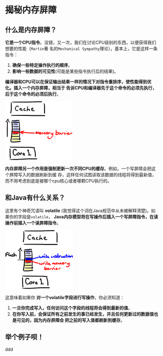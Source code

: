 揭秘内存屏障
================================================================================
## 什么是内存屏障？
**它是一个CPU指令**。没错，又一次，我们在讨论CPU级别的东西，以便获得我们想要的性能（`Martin`著
名的`Mechanical Sympathy`理论）。基本上，它是这样一条指令：
1. **确保一些特定操作执行的顺序**。
2. **影响一些数据的可见性**(可能是某些指令执行后的结果)。

**编译器和CPU可以在保证输出结果一样的情况下对指令重排序，使性能得到优化。插入一个内存屏障，相当于
告诉CPU和编译器先于这个命令的必须先执行，后于这个命令的必须后执行**。

![内存屏障1](img/16.png)

**内存屏障另一个作用是强制更新一次不同CPU的缓存**。例如，一个写屏障会把这个屏障写入的数据刷新到缓
存，这样任何试图读取该数据的线程将得到最新值，而不用考虑到底是被哪个cpu核心或者哪颗CPU执行的。

## 和Java有什么关系？
这里有个神奇咒语叫 **volatile** (我觉得这个词在Java规范中从未被解释清楚)。如果你的字段是`volatile`，
**Java内存模型将在写操作后插入一个写屏障指令，在读操作前插入一个读屏障指令**。

![内存屏障2](img/17.png)

这意味着如果你 **对一个volatile字段进行写操作**，你必须知道：
1. **一旦你完成写入，任何访问这个字段的线程将会得到最新的值**。
2. **在你写入前，会保证所有之前发生的事已经发生，并且任何更新过的数据值也是可见的，因为内存屏障会
把之前的写入值都刷新到缓存**。

## 举个例子呗！










































ddd
